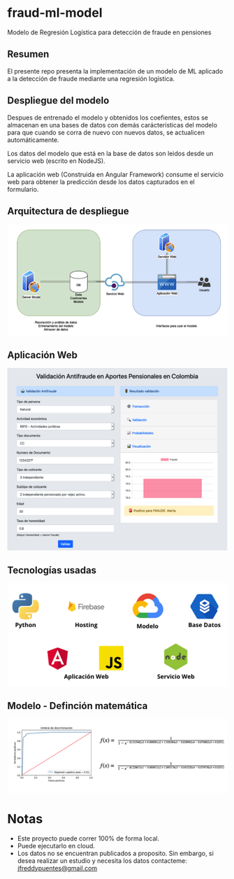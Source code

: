 # fraud-ml-model
Modelo de Regresión Logística para detección de fraude en pensiones

## Resumen
El presente repo presenta la implementación de un modelo de ML aplicado a la detección de fraude mediante una regresión logística.

## Despliegue del modelo
Despues de entrenado el modelo y obtenidos los coefientes, estos se almacenan en una bases de datos con demás carácteristicas del modelo para que cuando se corra de nuevo con nuevos datos, se actualicen automáticamente.

Los datos del modelo que está en la base de datos son leidos desde un servicio web (escrito en NodeJS).

La aplicación web (Construida en Angular Framework) consume el servicio web para obtener la predicción desde los datos capturados en el formulario.

## Arquitectura de despliegue
![Arquitectura](/arquitectura_despliegue.png)

## Aplicación Web
![Aplicación](/webapp.png)

## Tecnologías usadas
![Tecnologías](/tecnologias_usadas.png)

## Modelo - Definción matemática
![Resultados](/umbral.png)


# Notas
* Este proyecto puede correr 100% de forma local.
* Puede ejecutarlo en cloud.
* Los datos no se encuentran publicados a proposito. Sin embargo, si desea realizar un estudio y necesita los datos contacteme: jfreddypuentes@gmail.com
